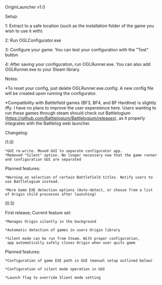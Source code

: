 OriginLauncher v1.0

Setup:

 1: Extract to a safe location (such as the installation folder of the game you wish to use it with)
	
 2:	Run OGLConfigurator.exe
 
 3: Configure your game. You can test your configuration with the "Test" button
 
 4: After saving your configuration, run OGLRunner.exe. You can also add OGLRunner.exe to your Steam library.

 
 
Notes:

 *To reset your config, just delete OGLRunner.exe.config. A new config file will be created upon running the configurator.
 
 *Compatibility with Battlefield games (BF3, BF4, and BF Hardline) is slightly iffy. I have no plans to improve the user expereience here. Users wanting to run these games through steam should check out Battlelogium (https://github.com/Battlelogium/Battlelogium/releases), as it properly integrates with the Battlelog web launcher.


Changelog:

 (1.0)
 
	*GUI re-write. Moved GUI to separate configurator app.
	*Removed "Silent" option. No longer necessary now that the game runner and configuration GUI are separated
	
Planned features:

	*Warning on selection of certain Battlefield titles. Notify users to use Battlelogium instead.
	
	*More Game EXE detection options (Auto-detect, or choose from a list of Origin child processes after launching)

	
	
 (0.5)

First release; Current feature set:

	*Manages Origin silently in the background
	
	*Automatic detection of games in users Origin library
	
	*Silent mode can be run from Steam. With proper configuration,
	 app automatically safely closes Origin when user quits game
	 
Planned features:

	*Configuration of game EXE path in GUI (manual setup outlined below)
	
	*Configuration of silent mode operation in GUI
	
	*Launch flag to override Slient mode setting